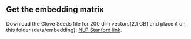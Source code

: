 ## Get the embedding matrix

Download the Glove Seeds file for 200 dim vectors(2.1 GB) and place it on this folder (data/embedding): [NLP Stanford link](https://nlp.stanford.edu/projects/glove/).
